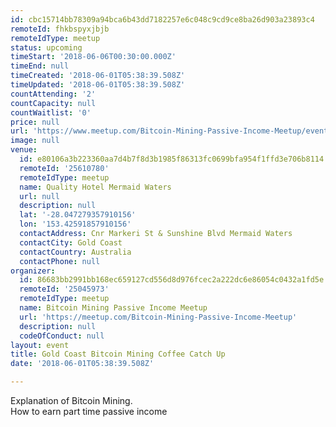 ```yaml
---
id: cbc15714bb78309a94bca6b43dd7182257e6c048c9cd9ce8ba26d903a23893c4
remoteId: fhkbspyxjbjb
remoteIdType: meetup
status: upcoming
timeStart: '2018-06-06T00:30:00.000Z'
timeEnd: null
timeCreated: '2018-06-01T05:38:39.508Z'
timeUpdated: '2018-06-01T05:38:39.508Z'
countAttending: '2'
countCapacity: null
countWaitlist: '0'
price: null
url: 'https://www.meetup.com/Bitcoin-Mining-Passive-Income-Meetup/events/251258319/'
image: null
venue:
  id: e80106a3b223360aa7d4b7f8d3b1985f86313fc0699bfa954f1ffd3e706b8114
  remoteId: '25610780'
  remoteIdType: meetup
  name: Quality Hotel Mermaid Waters
  url: null
  description: null
  lat: '-28.047279357910156'
  lon: '153.42591857910156'
  contactAddress: Cnr Markeri St & Sunshine Blvd Mermaid Waters
  contactCity: Gold Coast
  contactCountry: Australia
  contactPhone: null
organizer:
  id: 86683bb2991bb168ec659127cd556d8d976fcec2a222dc6e86054c0432a1fd5e
  remoteId: '25045973'
  remoteIdType: meetup
  name: Bitcoin Mining Passive Income Meetup
  url: 'https://meetup.com/Bitcoin-Mining-Passive-Income-Meetup'
  description: null
  codeOfConduct: null
layout: event
title: Gold Coast Bitcoin Mining Coffee Catch Up
date: '2018-06-01T05:38:39.508Z'

---
```

<p>Explanation of Bitcoin Mining.<br/>How to earn part time passive income</p>
